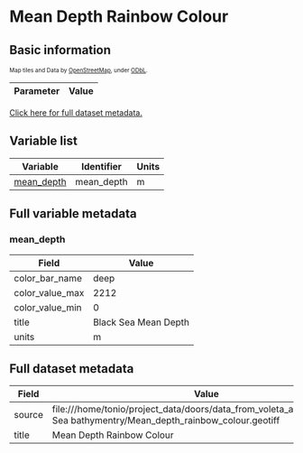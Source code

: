 # Mean Depth Rainbow Colour

## Basic information

<span style="font-size: x-small">Map tiles and Data by <a href="http://openstreetmap.org">OpenStreetMap</a>, under <a href="http://www.openstreetmap.org/copyright">ODbL</a>.</span>

| Parameter | Value |
| ---- | ---- |

[Click here for full dataset metadata.](#full-metadata)

## Variable list

| Variable | Identifier | Units |
| ---- | ---- | ---- |
| [mean\_depth](#mean\_depth) | mean\_depth | m |

## Full variable metadata

### <a name="mean_depth"></a>mean_depth

| Field | Value |
| ---- | ---- |
| color\_bar\_name | deep |
| color\_value\_max | 2212 |
| color\_value\_min | 0 |
| title | Black Sea Mean Depth |
| units | m |

## <a name="full-metadata"></a>Full dataset metadata

| Field | Value |
| ---- | ---- |
| source | file:///home/tonio/project\_data/doors/data\_from\_voleta\_april\_2025/Black Sea bathymentry/Mean\_depth\_rainbow\_colour\.geotiff |
| title | Mean Depth Rainbow Colour |

